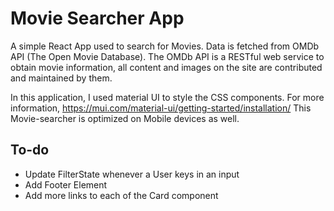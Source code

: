 # Movie Searcher App
A simple React App used to search for Movies. Data is fetched from OMDb API (The Open Movie Database). The OMDb API is a RESTful web service to obtain movie information, all content and images on the site are contributed and maintained by them.

In this application, I used material UI to style the CSS components. For more information, https://mui.com/material-ui/getting-started/installation/
This Movie-searcher is optimized on Mobile devices as well.

## To-do
- Update FilterState whenever a User keys in an input
- Add Footer Element
- Add more links to each of the Card component

